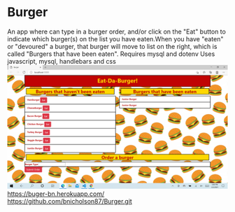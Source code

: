 # Burger
An app where can type in a burger order, and/or click on the "Eat" button to indicate which burger(s) on the list you have eaten.When you have "eaten" or "devoured" a burger, that burger will move to list on the right, which is called "Burgers that have been eaten".
Requires mysql and dotenv
Uses javascript, mysql, handlebars and css
![alt text](BurgerScreenshot.png)
https://buger-bn.herokuapp.com/
https://github.com/bnicholson87/Burger.git